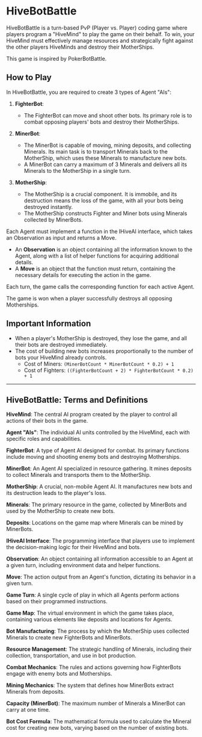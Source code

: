 # HiveBotBattle

HiveBotBattle is a turn-based PvP (Player vs. Player) coding game where players program a "HiveMind" to play the game on their behalf. To win, your HiveMind must effectively manage resources and strategically fight against the other players HiveMinds and destroy their MotherShips. 

This game is inspired by PokerBotBattle.

## How to Play

In HiveBotBattle, you are required to create 3 types of Agent "AIs":

1. **FighterBot**:
   - The FighterBot can move and shoot other bots. Its primary role is to combat opposing players' bots and destroy their MotherShips.

2. **MinerBot**:
   - The MinerBot is capable of moving, mining deposits, and collecting Minerals. Its main task is to transport Minerals back to the MotherShip, which uses these Minerals to manufacture new bots.
   - A MinerBot can carry a maximum of 3 Minerals and delivers all its Minerals to the MotherShip in a single turn.

3. **MotherShip**:
   - The MotherShip is a crucial component. It is immobile, and its destruction means the loss of the game, with all your bots being destroyed instantly.
   - The MotherShip constructs Fighter and Miner bots using Minerals collected by MinerBots.

Each Agent must implement a function in the IHiveAI interface, which takes an Observation as input and returns a Move.

- An **Observation** is an object containing all the information known to the Agent, along with a list of helper functions for acquiring additional details.
- A **Move** is an object that the function must return, containing the necessary details for executing the action in the game.

Each turn, the game calls the corresponding function for each active Agent.

The game is won when a player successfully destroys all opposing Motherships.

## Important Information

- When a player's MotherShip is destroyed, they lose the game, and all their bots are destroyed immediately.
- The cost of building new bots increases proportionally to the number of bots your HiveMind already controls.
  - Cost of Miners: `(MinerBotCount * MinerBotCount * 0.2) + 1`
  - Cost of Fighters: `((FighterBotCount + 2) * FighterBotCount * 0.2) + 1`

---

## HiveBotBattle: Terms and Definitions

**HiveMind**: The central AI program created by the player to control all actions of their bots in the game.

**Agent "AIs"**: The individual AI units controlled by the HiveMind, each with specific roles and capabilities.

**FighterBot**: A type of Agent AI designed for combat. Its primary functions include moving and shooting enemy bots and destroying Motherships.

**MinerBot**: An Agent AI specialized in resource gathering. It mines deposits to collect Minerals and transports them to the MotherShip.

**MotherShip**: A crucial, non-mobile Agent AI. It manufactures new bots and its destruction leads to the player's loss.

**Minerals**: The primary resource in the game, collected by MinerBots and used by the MotherShip to create new bots.

**Deposits**: Locations on the game map where Minerals can be mined by MinerBots.

**IHiveAI Interface**: The programming interface that players use to implement the decision-making logic for their HiveMind and bots.

**Observation**: An object containing all information accessible to an Agent at a given turn, including environment data and helper functions.

**Move**: The action output from an Agent's function, dictating its behavior in a given turn.

**Game Turn**: A single cycle of play in which all Agents perform actions based on their programmed instructions.

**Game Map**: The virtual environment in which the game takes place, containing various elements like deposits and locations for Agents.

**Bot Manufacturing**: The process by which the MotherShip uses collected Minerals to create new FighterBots and MinerBots.

**Resource Management**: The strategic handling of Minerals, including their collection, transportation, and use in bot production.

**Combat Mechanics**: The rules and actions governing how FighterBots engage with enemy bots and Motherships.

**Mining Mechanics**: The system that defines how MinerBots extract Minerals from deposits.

**Capacity (MinerBot)**: The maximum number of Minerals a MinerBot can carry at one time.

**Bot Cost Formula**: The mathematical formula used to calculate the Mineral cost for creating new bots, varying based on the number of existing bots.
